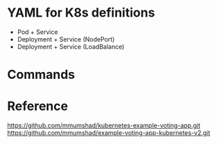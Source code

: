 # YAML for K8s definitions
- Pod + Service
- Deployment + Service (NodePort)
- Deployment + Service (LoadBalance)

# Commands


# Reference
https://github.com/mmumshad/kubernetes-example-voting-app.git  
https://github.com/mmumshad/example-voting-app-kubernetes-v2.git  
